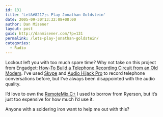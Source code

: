 ```yaml
---
id: 131
title: 'Let&#8217;s Play Jonathan Goldstein'
date: 2005-09-30T13:32:08+00:00
author: Dan Misener
layout: post
guid: http://danmisener.com/?p=131
permalink: /lets-play-jonathan-goldstein/
categories:
  - Radio
---
```

Lockout left you with too much spare time? Why not take on this project from Engadget: [How-To Build a Telephone Recording Circuit from an Old Modem](http://www.engadget.com/entry/1234000890060689/). I&#8217;ve used [Skype](http://www.skype.com) and [Audio Hijack Pro](http://www.rogueamoeba.com/audiohijackpro/) to record telephone conversations before, but I&#8217;ve always been disappointed with the audio quality.

I&#8217;d love to own the [RemoteMix C+](http://www.jkaudio.com/remotemix-cplus.htm) I used to borrow from Ryerson, but it&#8217;s just too expensive for how much I&#8217;d use it.

Anyone with a soldering iron want to help me out with this?